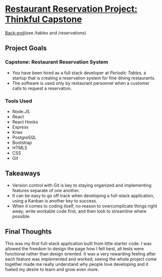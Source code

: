 
# [Restaurant Reservation Project: Thinkful Capstone](https://thinkfulengineercapstone-frontend.onrender.com)
[Back-end](https://thinkfulengineercapstone-gq2y.onrender.com)(see /tables and /reservations)

## Project Goals

### Capstone: Restaurant Reservation System

- You have been hired as a full stack developer at _Periodic Tables_, a startup that is creating a reservation system for fine dining restaurants.
- The software is used only by restaurant personnel when a customer calls to request a reservation.

### Tools Used

- Node.JS
- React
- React Hooks
- Express
- Knex
- PostgreSQL
- Bootstrap
- HTML5
- CSS
- Git

## Takeaways

- Version control with Git is key to staying organized and implementing features separate of one another.
- It can be easy to go off track when developing a full-stack application, using a Kanban is another key to success.
- When it comes to coding itself, no reason to overcomplicate things right away; write workable code first, and then look to streamline where possible.

## Final Thoughts

This was my first full-stack application built from little starter code. I was allowed the freedom to design the page how I felt best, all tests were functional rather than design oriented. It was a very rewarding feeling after each feature was implemented and worked; seeing the whole project come together made me really understand why people love developing and it fueled my desire to learn and grow even more.
